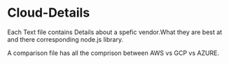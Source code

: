 # Cloud-Details

Each Text file contains Details about a spefic vendor.What they are best at and there corresponding node.js library.

A comparison file has all the comprison between AWS vs GCP vs AZURE.
